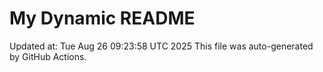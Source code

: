 # My Dynamic README
Updated at: Tue Aug 26 09:23:58 UTC 2025
This file was auto-generated by GitHub Actions.
